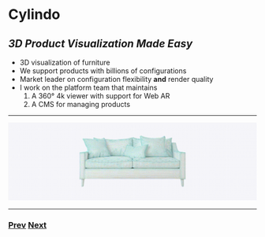 # Cylindo

## _3D Product Visualization Made Easy_

- 3D visualization of furniture
- We support products with billions of configurations
- Market leader on configuration flexibility **and** render quality
- I work on the platform team that maintains
  1. A 360° 4k viewer with support for Web AR
  2. A CMS for managing products

---

<div style="text-align:center"><img src="https://github.com/erik-beus/cph-react/raw/master/assets/cylindo2.gif" alt="Cylindo video presentation"/></div>

---

### [Prev](./01.md) [Next](./03.md)
